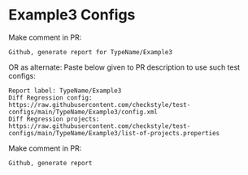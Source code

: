 # Example3 Configs
Make comment in PR:
```
Github, generate report for TypeName/Example3
```
OR as alternate:
Paste below given to PR description to use such test configs:
```
Report label: TypeName/Example3
Diff Regression config: https://raw.githubusercontent.com/checkstyle/test-configs/main/TypeName/Example3/config.xml
Diff Regression projects: https://raw.githubusercontent.com/checkstyle/test-configs/main/TypeName/Example3/list-of-projects.properties
```
Make comment in PR:
```
Github, generate report
```
